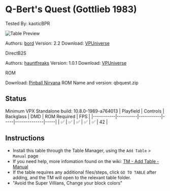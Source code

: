# Q-Bert's Quest (Gottlieb 1983)
Tested By: kaoticBPR

![Table Preview](../../images/vpx-qbertquest.jpg)

Authors: [bord](https://vpuniverse.com/profile/9265-bord/)
Version: 2.2
Download: [VPUniverse](https://vpuniverse.com/files/file/6364-qberts-quest-gottlieb-1983/?tab=details)

DirectB2S

Authors: [hauntfreaks](https://vpuniverse.com/profile/5216-hauntfreaks/)
Version: 1.0.1
Download: [VPUniverse](https://vpuniverse.com/files/file/6322-qberts-quest-gottlieb-1983/)

ROM

Download: [Pinball Nirvana](https://pinballnirvana.com/forums/resources/qbquest.2205/)
ROM Name and version: qbquest.zip

## Status 

Minimum VPX Standalone build: 10.8.0-1989-a764013
| Playfield | Controls | Backglass | DMD | ROM Required | FPS | 
|-----------|----------|-----------|-----|--------------|-----|
| :white_check_mark: | :white_check_mark: | :white_check_mark: | :white_check_mark: | :white_check_mark: | 42 |

## Instructions

- Install this table through the Table Manager, using the `Add Table` > `Manual` page
- If you need help, more infomation found on the wiki: [TM - Add Table - Manual](https://github.com/LegendsUnchained/vpx-standalone-alp4k/wiki/%5B04%5D-%F0%9F%A7%A1-TM-%E2%80%90-Other-Features#add-table---manual)
- If the table requires any additional files/steps, click `GO TO TABLE` after adding, and the TM will open to the relevant table folder.
- "Avoid the Super Villians, Change your block colors"

